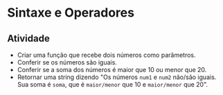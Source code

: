 # Sintaxe e Operadores

## Atividade

- Criar uma função que recebe dois números como parâmetros.
- Conferir se os números são iguais.
- Conferir se a soma dos números é maior que 10 ou menor que 20.
- Retornar uma string dizendo "Os números `num1` e `num2` não/são iguais. Sua soma é `soma`, que é `maior/menor` que 10 e `maior/menor` que 20".